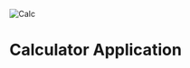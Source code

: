 ![Calc](https://user-images.githubusercontent.com/48297915/117819774-dddb1500-b237-11eb-858a-a27fad6b8830.png)
# Calculator Application
